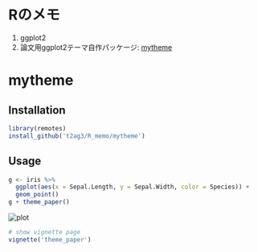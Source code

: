 # Rのメモ

1. ggplot2
2. 論文用ggplot2テーマ自作パッケージ: [mytheme](https://github.com/t2ag3/R_memo/tree/main/mytheme)

# mytheme
## Installation
```R
library(remotes)
install_github('t2ag3/R_memo/mytheme')
```

## Usage
```R
g <- iris %>% 
  ggplot(aes(x = Sepal.Length, y = Sepal.Width, color = Species)) +
  geom_point()
g + theme_paper()
```
![plot](https://user-images.githubusercontent.com/7193590/192661187-c1fe1a8d-122f-49b6-a9ea-a2e109e11259.jpeg)

```R
# show vignette page
vignette('theme_paper')
```

